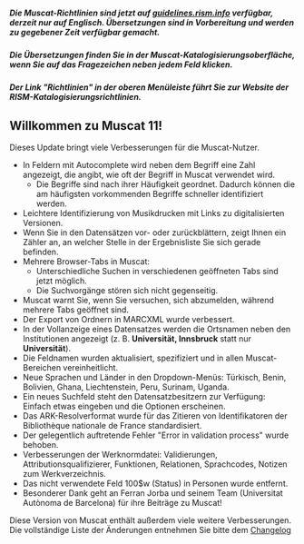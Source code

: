 ##### Die Muscat-Richtlinien sind jetzt auf [guidelines.rism.info](https://guidelines.rism.info/index.html) verfügbar, derzeit nur auf Englisch. Übersetzungen sind in Vorbereitung und werden zu gegebener Zeit verfügbar gemacht.

##### Die Übersetzungen finden Sie in der Muscat-Katalogisierungsoberfläche, wenn Sie auf das Fragezeichen neben jedem Feld klicken.

##### Der Link "Richtlinien" in der oberen Menüleiste führt Sie zur Website der RISM-Katalogisierungsrichtlinien.

## Willkommen zu Muscat 11!
Dieses Update bringt viele Verbesserungen für die Muscat-Nutzer.

* In Feldern mit Autocomplete wird neben dem Begriff eine Zahl angezeigt, die angibt, wie oft der Begriff in Muscat verwendet wird.
  * Die Begriffe sind nach ihrer Häufigkeit geordnet. Dadurch können die am häufigsten vorkommenden Begriffe schneller identifiziert werden.
* Leichtere Identifizierung von Musikdrucken mit Links zu digitalisierten Versionen.
* Wenn Sie in den Datensätzen vor- oder zurückblättern, zeigt Ihnen ein Zähler an, an welcher Stelle in der Ergebnisliste Sie sich gerade befinden.
* Mehrere Browser-Tabs in Muscat:
  * Unterschiedliche Suchen in verschiedenen geöffneten Tabs sind jetzt möglich.
  * Die Suchvorgänge stören sich nicht gegenseitig.
* Muscat warnt Sie, wenn Sie versuchen, sich abzumelden, während mehrere Tabs geöffnet sind. 
* Der Export von Ordnern in MARCXML wurde verbessert.
* In der Vollanzeige eines Datensatzes werden die Ortsnamen neben den Institutionen angezeigt (z. B. **Universität, Innsbruck** statt nur **Universität**).
* Die Feldnamen wurden aktualisiert, spezifiziert und in allen Muscat-Bereichen vereinheitlicht.
* Neue Sprachen und Länder in den Dropdown-Menüs: Türkisch, Benin, Bolivien, Ghana, Liechtenstein, Peru, Surinam, Uganda.
* Ein neues Suchfeld steht den Datensatzbesitzern zur Verfügung: Einfach etwas eingeben und die Optionen erscheinen.
* Das ARK-Resolverformat wurde für das Zitieren von Identifikatoren der Bibliothèque nationale de France standardisiert.
* Der gelegentlich auftretende Fehler "Error in validation process" wurde behoben. 
* Verbesserungen der Werknormdatei: Validierungen, Attributionsqualifizierer, Funktionen, Relationen, Sprachcodes, Notizen zum Werkverzeichnis.
* Das nicht verwendete Feld 100$w (Status) in Personen wurde entfernt.
* Besonderer Dank geht an Ferran Jorba und seinem Team (Universitat Autònoma de Barcelona) für ihre Beiträge zu Muscat! 

Diese Version von Muscat enthält außerdem viele weitere Verbesserungen. Die vollständige Liste der Änderungen entnehmen Sie bitte dem [Changelog](https://github.com/rism-digital/muscat/blob/master/CHANGELOG)